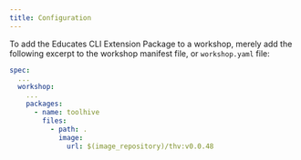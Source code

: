 ```yaml
---
title: Configuration
---
```


To add the Educates CLI Extension Package to a workshop,
merely add the following excerpt to the workshop manifest file,
or `workshop.yaml` file:

```yaml
spec:
  ...
  workshop:
    ...
    packages:
      - name: toolhive
        files:
          - path: .
            image:
              url: $(image_repository)/thv:v0.0.48
```
